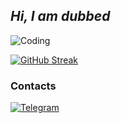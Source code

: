 <!-- By https://github.com/salnyed -->

## *Hi, I am dubbed*
![Coding](https://raw.githubusercontent.com/litirnntir/litirnntir/main/1VM9.gif)


[![GitHub Streak](https://streak-stats.demolab.com?user=litirnntir&theme=omni)](https://git.io/streak-stats)

### Contacts
[![Telegram](https://img.shields.io/badge/telegram-1f272e?style=for-the-badge&logo=telegram)](https://t.me/litirnntir)
